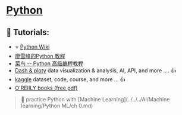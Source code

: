 # [Python](https://www.python.org)



## 🚊 Tutorials:

- ⭐️ [Python Wiki](https://wiki.python.org/moin/FrontPage)
- [廖雪峰的Python 教程](https://www.liaoxuefeng.com/wiki/1016959663602400/1018492034821792)
- [菜鸟 -- Python 高级编程教程](https://www.runoob.com/python/python-object.html)
- [Dash & ploty](https://dash.plotly.com/introduction) data visualization & analysis, AI, API, and more ....   👍
- [kaggle](https://www.kaggle.com) dataset, code, course, and more ... 👍
- [O'REIILY books (free pdf)](https://github.com/Jianhua-Wang/oreilly-animal-books-for-Python#1)

> 💪 practice Python with [Machine Learning](../../../AI/Machine learning/Python ML/ch 0.md) 
